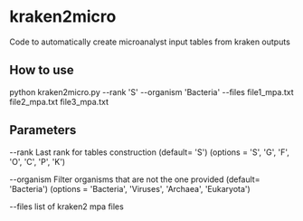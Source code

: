 # kraken2micro
Code to automatically create microanalyst input tables from kraken outputs

## How to use

python kraken2micro.py --rank 'S' --organism 'Bacteria' --files file1_mpa.txt file2_mpa.txt	file3_mpa.txt

## Parameters
--rank   Last rank for tables construction (default= 'S') (options = 'S', 'G', 'F', 'O', 'C', 'P', 'K')

--organism  Filter organisms that are not the one provided (default= 'Bacteria') (options = 'Bacteria', 'Viruses', 'Archaea', 'Eukaryota')

--files list of kraken2 mpa files

